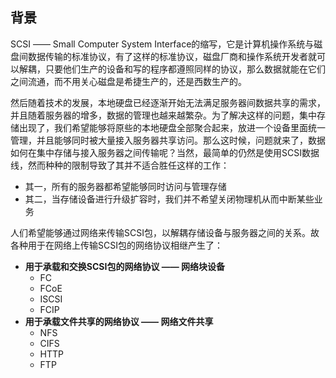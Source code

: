 ## 背景

SCSI —— Small Computer System Interface的缩写，它是计算机操作系统与磁盘间数据传输的标准协议，有了这样的标准协议，磁盘厂商和操作系统开发者就可以解耦，只要他们生产的设备和写的程序都遵照同样的协议，那么数据就能在它们之间流通，而不用关心磁盘是希捷生产的，还是西数生产的。

然后随着技术的发展，本地硬盘已经逐渐开始无法满足服务器间数据共享的需求，并且随着服务器的增多，数据的管理也越来越繁杂。为了解决这样的问题，集中存储出现了，我们希望能够将原些的本地硬盘全部聚合起来，放进一个设备里面统一管理，并且能够同时被大量接入服务器共享访问。那么这时候，问题就来了，数据如何在集中存储与接入服务器之间传输呢？当然，最简单的仍然是使用SCSI数据线，然而种种的限制导致了其并不适合胜任这样的工作：

* 其一，所有的服务器都希望能够同时访问与管理存储
* 其二，当存储设备进行升级扩容时，我们并不希望关闭物理机从而中断某些业务

人们希望能够通过网络来传输SCSI包，以解耦存储设备与服务器之间的关系。故各种用于在网络上传输SCSI包的网络协议相继产生了：

* **用于承载和交换SCSI包的网络协议 —— 网络块设备**
  * FC
  * FCoE
  * ISCSI
  * FCIP
* **用于承载文件共享的网络协议 —— 网络文件共享**
  * NFS
  * CIFS
  * HTTP
  * FTP



